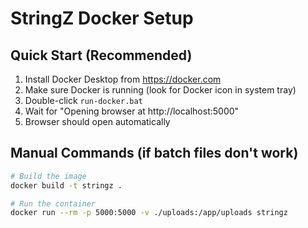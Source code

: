 # StringZ Docker Setup

## Quick Start (Recommended)
1. Install Docker Desktop from https://docker.com
2. Make sure Docker is running (look for Docker icon in system tray)
3. Double-click `run-docker.bat`
4. Wait for "Opening browser at http://localhost:5000"
5. Browser should open automatically

## Manual Commands (if batch files don't work)
```bash
# Build the image
docker build -t stringz .

# Run the container
docker run --rm -p 5000:5000 -v ./uploads:/app/uploads stringz
